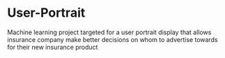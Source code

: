 # User-Portrait
Machine learning project targeted for a user portrait display that allows insurance company make better decisions on whom to advertise towards for their new insurance product
